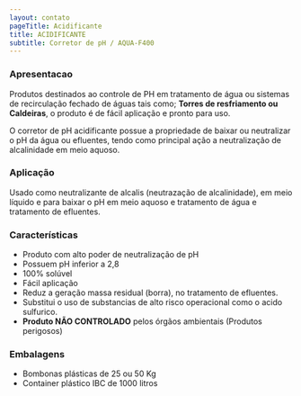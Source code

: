 ```yaml
---
layout: contato
pageTitle: Acidificante
title: ACIDIFICANTE
subtitle: Corretor de pH / AQUA-F400
---
```


### Apresentacao

Produtos destinados ao controle de PH em tratamento de água ou sistemas de recirculação fechado de águas tais como; **Torres de resfriamento ou Caldeiras**, o produto é de fácil aplicação e pronto para uso.

O corretor de pH acidificante possue a propriedade de baixar ou neutralizar o pH da água ou efluentes, tendo como principal ação a neutralização de alcalinidade em meio aquoso.

### Aplicação

Usado como neutralizante de alcalis (neutrazação de alcalinidade), em meio líquido e para baixar o pH em meio aquoso e tratamento de água e tratamento de efluentes.

### Características

- Produto com alto poder de neutralização de pH
- Possuem pH inferior a 2,8
- 100% solúvel
- Fácil aplicação
- Reduz a geração massa residual (borra), no tratamento de efluentes.
- Substitui o uso de substancias de alto risco operacional como o acido sulfurico.
- **Produto NÃO CONTROLADO** pelos órgãos ambientais (Produtos perigosos) 

### Embalagens

- Bombonas plásticas de 25 ou 50 Kg
- Container plástico IBC de 1000 litros

